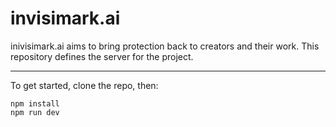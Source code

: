 # invisimark.ai

inivisimark.ai aims to bring protection back to creators and their work. This repository defines the server for the project.  
***
To get started, clone the repo, then:  
```
npm install
npm run dev
```